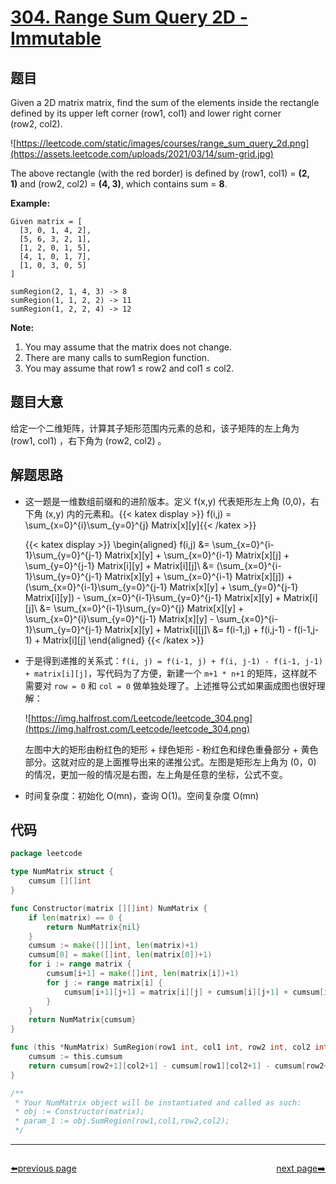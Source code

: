 # [304. Range Sum Query 2D - Immutable](https://leetcode.com/problems/range-sum-query-2d-immutable/)


## 题目

Given a 2D matrix matrix, find the sum of the elements inside the rectangle defined by its upper left corner (row1, col1) and lower right corner (row2, col2).

![https://leetcode.com/static/images/courses/range_sum_query_2d.png](https://assets.leetcode.com/uploads/2021/03/14/sum-grid.jpg)

The above rectangle (with the red border) is defined by (row1, col1) = **(2, 1)** and (row2, col2) = **(4, 3)**, which contains sum = **8**.

**Example:**

```
Given matrix = [
  [3, 0, 1, 4, 2],
  [5, 6, 3, 2, 1],
  [1, 2, 0, 1, 5],
  [4, 1, 0, 1, 7],
  [1, 0, 3, 0, 5]
]

sumRegion(2, 1, 4, 3) -> 8
sumRegion(1, 1, 2, 2) -> 11
sumRegion(1, 2, 2, 4) -> 12

```

**Note:**

1. You may assume that the matrix does not change.
2. There are many calls to sumRegion function.
3. You may assume that row1 ≤ row2 and col1 ≤ col2.

## 题目大意

给定一个二维矩阵，计算其子矩形范围内元素的总和，该子矩阵的左上角为 (row1, col1) ，右下角为 (row2, col2) 。

## 解题思路

- 这一题是一维数组前缀和的进阶版本。定义 f(x,y) 代表矩形左上角 (0,0)，右下角 (x,y) 内的元素和。{{< katex display >}} f(i,j) = \sum_{x=0}^{i}\sum_{y=0}^{j} Matrix[x][y]{{< /katex >}}  

	{{< katex display >}} 
    \begin{aligned}
	f(i,j) &= \sum_{x=0}^{i-1}\sum_{y=0}^{j-1} Matrix[x][y] + \sum_{x=0}^{i-1} Matrix[x][j] + \sum_{y=0}^{j-1} Matrix[i][y] + Matrix[i][j]\\
	&= (\sum_{x=0}^{i-1}\sum_{y=0}^{j-1} Matrix[x][y] + \sum_{x=0}^{i-1} Matrix[x][j]) + (\sum_{x=0}^{i-1}\sum_{y=0}^{j-1} Matrix[x][y] + \sum_{y=0}^{j-1} Matrix[i][y]) - \sum_{x=0}^{i-1}\sum_{y=0}^{j-1} Matrix[x][y] + Matrix[i][j]\\
	&= \sum_{x=0}^{i-1}\sum_{y=0}^{j} Matrix[x][y] + \sum_{x=0}^{i}\sum_{y=0}^{j-1} Matrix[x][y] - \sum_{x=0}^{i-1}\sum_{y=0}^{j-1} Matrix[x][y] + Matrix[i][j]\\
	&= f(i-1,j) + f(i,j-1) - f(i-1,j-1) + Matrix[i][j]
	\end{aligned}
	{{< /katex >}}  

- 于是得到递推的关系式：`f(i, j) = f(i-1, j) + f(i, j-1) - f(i-1, j-1) + matrix[i][j]`，写代码为了方便，新建一个 `m+1 * n+1` 的矩阵，这样就不需要对 `row = 0` 和 `col = 0` 做单独处理了。上述推导公式如果画成图也很好理解：

    ![https://img.halfrost.com/Leetcode/leetcode_304.png](https://img.halfrost.com/Leetcode/leetcode_304.png)

    左图中大的矩形由粉红色的矩形 + 绿色矩形 - 粉红色和绿色重叠部分 + 黄色部分。这就对应的是上面推导出来的递推公式。左图是矩形左上角为 (0，0) 的情况，更加一般的情况是右图，左上角是任意的坐标，公式不变。

- 时间复杂度：初始化 O(mn)，查询 O(1)。空间复杂度 O(mn)

## 代码

```go
package leetcode

type NumMatrix struct {
	cumsum [][]int
}

func Constructor(matrix [][]int) NumMatrix {
	if len(matrix) == 0 {
		return NumMatrix{nil}
	}
	cumsum := make([][]int, len(matrix)+1)
	cumsum[0] = make([]int, len(matrix[0])+1)
	for i := range matrix {
		cumsum[i+1] = make([]int, len(matrix[i])+1)
		for j := range matrix[i] {
			cumsum[i+1][j+1] = matrix[i][j] + cumsum[i][j+1] + cumsum[i+1][j] - cumsum[i][j]
		}
	}
	return NumMatrix{cumsum}
}

func (this *NumMatrix) SumRegion(row1 int, col1 int, row2 int, col2 int) int {
	cumsum := this.cumsum
	return cumsum[row2+1][col2+1] - cumsum[row1][col2+1] - cumsum[row2+1][col1] + cumsum[row1][col1]
}

/**
 * Your NumMatrix object will be instantiated and called as such:
 * obj := Constructor(matrix);
 * param_1 := obj.SumRegion(row1,col1,row2,col2);
 */
```



----------------------------------------------
<div style="display: flex;justify-content: space-between;align-items: center;">
<p><a href="https://books.halfrost.com/leetcode/ChapterFour/0300~0399/0303.Range-Sum-Query-Immutable/">⬅️previous page</a></p>
<p><a href="https://books.halfrost.com/leetcode/ChapterFour/0300~0399/0306.Additive-Number/">next page➡️</a></p>
</div>
